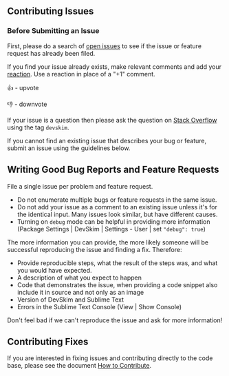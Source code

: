 ## Contributing Issues

### Before Submitting an Issue

First, please do a search of [open issues](https://github.com/Microsoft/DevSkim/issues) to see if the issue or feature request has already been filed.

If you find your issue already exists, make relevant comments and add your
[reaction](https://github.com/blog/2119-add-reactions-to-pull-requests-issues-and-comments). Use a reaction in place of a "+1" comment.

👍 - upvote

👎 - downvote

If your issue is a question then please ask the question on [Stack Overflow](https://stackoverflow.com/questions/tagged/devskim)
using the tag `devskim`.

If you cannot find an existing issue that describes your bug or feature, submit an issue using the guidelines below.

## Writing Good Bug Reports and Feature Requests

File a single issue per problem and feature request.

* Do not enumerate multiple bugs or feature requests in the same issue.
* Do not add your issue as a comment to an existing issue unless it's for the identical input. Many issues look similar, but have different causes.
* Turning on `debug` mode can be helpful in providing more information (Package Settings | DevSkim | Settings - User | set `"debug": true`)

The more information you can provide, the more likely someone will be successful reproducing the issue and finding a fix. Therefore:

* Provide reproducible steps, what the result of the steps was, and what you would have expected.
* A description of what you expect to happen
* Code that demonstrates the issue, when providing a code snippet also include it in source and not only as an image
* Version of DevSkim and Sublime Text
* Errors in the Sublime Text Console (View | Show Console)

Don't feel bad if we can't reproduce the issue and ask for more information!

## Contributing Fixes

If you are interested in fixing issues and contributing directly to the code base,
please see the document [How to Contribute](https://github.com/Microsoft/DevSkim/wiki/How-to-Contribute).

